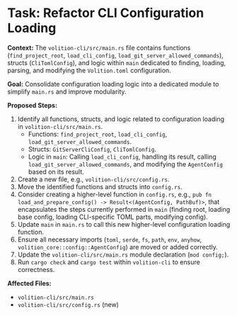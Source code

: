 # Task: Refactor CLI Configuration Loading

**Context:**
The `volition-cli/src/main.rs` file contains functions (`find_project_root`, `load_cli_config`, `load_git_server_allowed_commands`), structs (`CliTomlConfig`), and logic within `main` dedicated to finding, loading, parsing, and modifying the `Volition.toml` configuration.

**Goal:**
Consolidate configuration loading logic into a dedicated module to simplify `main.rs` and improve modularity.

**Proposed Steps:**
1.  Identify all functions, structs, and logic related to configuration loading in `volition-cli/src/main.rs`.
    *   Functions: `find_project_root`, `load_cli_config`, `load_git_server_allowed_commands`.
    *   Structs: `GitServerCliConfig`, `CliTomlConfig`.
    *   Logic in `main`: Calling `load_cli_config`, handling its result, calling `load_git_server_allowed_commands`, and modifying the `AgentConfig` based on its result.
2.  Create a new file, e.g., `volition-cli/src/config.rs`.
3.  Move the identified functions and structs into `config.rs`.
4.  Consider creating a higher-level function in `config.rs`, e.g., `pub fn load_and_prepare_config() -> Result<(AgentConfig, PathBuf)>`, that encapsulates the steps currently performed in `main` (finding root, loading base config, loading CLI-specific TOML parts, modifying config).
5.  Update `main` in `main.rs` to call this new higher-level configuration loading function.
6.  Ensure all necessary imports (`toml`, `serde`, `fs`, `path`, `env`, `anyhow`, `volition_core::config::AgentConfig`) are moved or added correctly.
7.  Update the `volition-cli/src/main.rs` module declaration (`mod config;`).
8.  Run `cargo check` and `cargo test` within `volition-cli` to ensure correctness.

**Affected Files:**
*   `volition-cli/src/main.rs`
*   `volition-cli/src/config.rs` (new)
